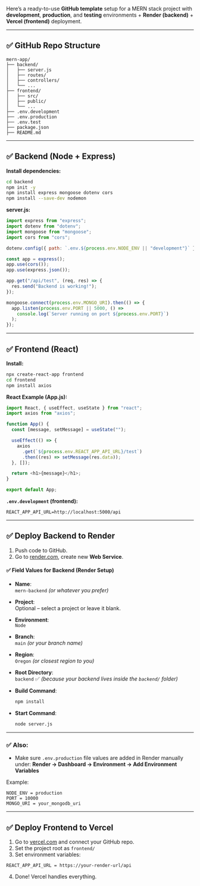 Here’s a ready-to-use **GitHub template** setup for a MERN stack project with **development**, **production**, and **testing** environments + **Render (backend)** + **Vercel (frontend)** deployment.

---

## ✅ GitHub Repo Structure

```
mern-app/
├── backend/
│   ├── server.js
│   ├── routes/
│   ├── controllers/
│   └── ...
├── frontend/
│   ├── src/
│   ├── public/
│   └── ...
├── .env.development
├── .env.production
├── .env.test
├── package.json
├── README.md
```

---

## ✅ Backend (Node + Express)

**Install dependencies:**

```bash
cd backend
npm init -y
npm install express mongoose dotenv cors
npm install --save-dev nodemon
```

**server.js:**

```js
import express from "express";
import dotenv from "dotenv";
import mongoose from "mongoose";
import cors from "cors";

dotenv.config({ path: `.env.${process.env.NODE_ENV || "development"}` });

const app = express();
app.use(cors());
app.use(express.json());

app.get("/api/test", (req, res) => {
  res.send("Backend is working!");
});

mongoose.connect(process.env.MONGO_URI).then(() => {
  app.listen(process.env.PORT || 5000, () =>
    console.log(`Server running on port ${process.env.PORT}`)
  );
});
```

---

## ✅ Frontend (React)

**Install:**

```bash
npx create-react-app frontend
cd frontend
npm install axios
```

**React Example (App.js):**

```js
import React, { useEffect, useState } from "react";
import axios from "axios";

function App() {
  const [message, setMessage] = useState("");

  useEffect(() => {
    axios
      .get(`${process.env.REACT_APP_API_URL}/test`)
      .then((res) => setMessage(res.data));
  }, []);

  return <h1>{message}</h1>;
}

export default App;
```

**`.env.development` (frontend):**

```
REACT_APP_API_URL=http://localhost:5000/api
```

---

## ✅ Deploy Backend to Render

1. Push code to GitHub.
2. Go to [render.com](https://render.com), create new **Web Service**.

#### ✅ **Field Values for Backend (Render Setup)**

- **Name**:  
  `mern-backend` _(or whatever you prefer)_

- **Project**:  
  Optional – select a project or leave it blank.

- **Environment**:  
  `Node`

- **Branch**:  
  `main` _(or your branch name)_

- **Region**:  
  `Oregon` _(or closest region to you)_

- **Root Directory**:  
  `backend` ✅ _(because your backend lives inside the `backend/` folder)_

- **Build Command**:

  ```bash
  npm install
  ```

- **Start Command**:
  ```bash
  node server.js
  ```

---

### ✅ Also:

- Make sure `.env.production` file values are added in Render manually under:
  **Render → Dashboard → Environment → Add Environment Variables**

Example:

```
NODE_ENV = production
PORT = 10000
MONGO_URI = your_mongodb_uri
```

---

## ✅ Deploy Frontend to Vercel

1. Go to [vercel.com](https://vercel.com) and connect your GitHub repo.
2. Set the project root as `frontend/`
3. Set environment variables:

```
REACT_APP_API_URL = https://your-render-url/api
```

4. Done! Vercel handles everything.
